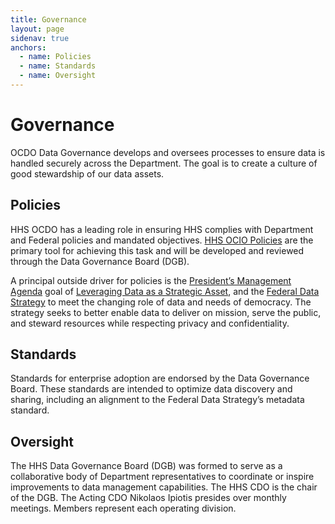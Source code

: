 ```yaml
---
title: Governance
layout: page
sidenav: true
anchors:
  - name: Policies
  - name: Standards
  - name: Oversight
---
```


# Governance

OCDO Data Governance develops and oversees processes to ensure data is handled securely across the Department. The goal is to create a culture of good stewardship of our data assets.

## Policies

HHS OCDO has a leading role in ensuring HHS complies with Department and Federal policies and mandated objectives. [HHS OCIO Policies](https://www.hhs.gov/web/governance/digital-strategy/it-policy-archive/index.html) are the primary tool for achieving this task and will be developed and reviewed through the Data Governance Board (DGB).

A principal outside driver for policies is the [President’s Management Agenda](https://www.whitehouse.gov/omb/management/pma/) goal of [Leveraging Data as a Strategic Asset](https://www.performance.gov/CAP/leveragingdata/), and the [Federal Data Strategy](https://strategy.data.gov/) to meet the changing role of data and needs of democracy. The strategy seeks to better enable data to deliver on mission, serve the public, and steward resources while respecting privacy and confidentiality.

## Standards

Standards for enterprise adoption are endorsed by the Data Governance Board. These standards are intended to optimize data discovery and sharing, including an alignment to the Federal Data Strategy’s metadata standard.

## Oversight

The HHS Data Governance Board (DGB) was formed to serve as a collaborative body of Department representatives to coordinate or inspire improvements to data management capabilities. The HHS CDO is the chair of the DGB. The Acting CDO Nikolaos Ipiotis presides over monthly meetings. Members represent each operating division.
